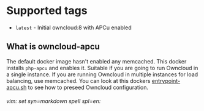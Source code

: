 # Supported tags

* `latest` - Initial owncloud:8 with APCu enabled

## What is owncloud-apcu

The default docker image hasn't enabled any memcached. This docker installs `php-apcu` and enables it. Suitable if you are going to run Owncloud in a single instance. If you are running Owncloud in multiple instances for load balancing, use memcached. You can look at this dockers [entrypoint-apcu.sh](https://github.com/aheimsbakk/owncloud-apcu/blob/master/entrypoint-apcu.sh) to see how to preseed Owncloud configuration.

###### vim: set syn=markdown spell spl=en:
